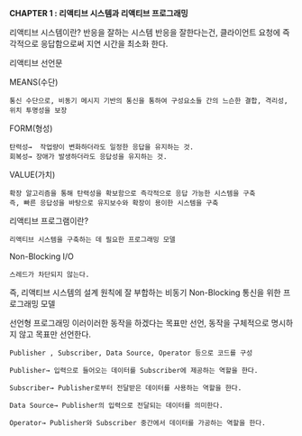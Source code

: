 **CHAPTER 1 : 리액티브 시스템과 리액티브 프로그래밍**

리액티브 시스템이란? 반응을 잘하는 시스템
반응을 잘한다는건, 클라이언트 요청에 즉각적으로 응답함으로써 지연 시간을 최소화 한다.

리액티브 선언문

MEANS(수단)

    통신 수단으로, 비동기 메시지 기반의 통신을 통하여 구성요소들 간의 느슨한 결합, 격리성, 위치 투명성을 보장

FORM(형성)

    탄력성→  작업량이 변화하더라도 일정한 응답을 유지하는 것.
    회복성→ 장애가 발생하더라도 응답성을 유지하는 것.

VALUE(가치)

    확장 알고리즘을 통해 탄력성을 확보함으로 즉각적으로 응답 가능한 시스템을 구축
    즉, 빠른 응답성을 바탕으로 유지보수와 확장이 용이한 시스템을 구축

리액티브 프로그램이란?

    리액티브 시스템을 구축하는 데 필요한 프로그래밍 모델

Non-Blocking I/O 

    스레드가 차단되지 않는다.

즉, 리액티브 시스템의 설계 원칙에 잘 부합하는 비동기 Non-Blocking 통신을 위한 프로그래밍 모델

선언형 프로그래밍
    이러이러한 동작을 하겠다는 목표만 선언, 동작을 구체적으로 명시하지 않고 목표만 선언한다.

````
Publisher , Subscriber, Data Source, Operator 등으로 코드를 구성

Publisher→ 입력으로 들어오는 데이터를 Subscriber에 제공하는 역할을 한다.

Subscriber→ Publisher로부터 전달받은 데이터를 사용하는 역할을 한다.

Data Source→ Publisher의 입력으로 전달되는 데이터를 의미한다.

Operator→ Publisher와 Subscriber 중간에서 데이터를 가공하는 역할을 한다.
````





